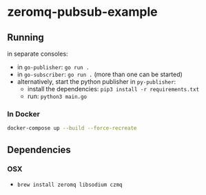 # zeromq-pubsub-example

## Running

in separate consoles:

- in `go-publisher`: `go run .`
- in `go-subscriber`: `go run .` (more than one can be started)
- alternatively, start the python publisher in `py-publisher`:
  - install the dependencies: `pip3 install -r requirements.txt`
  - run: `python3 main.go`

### In Docker

```bash
docker-compose up --build --force-recreate
```

## Dependencies

### OSX

- `brew install zeromq libsodium czmq`
